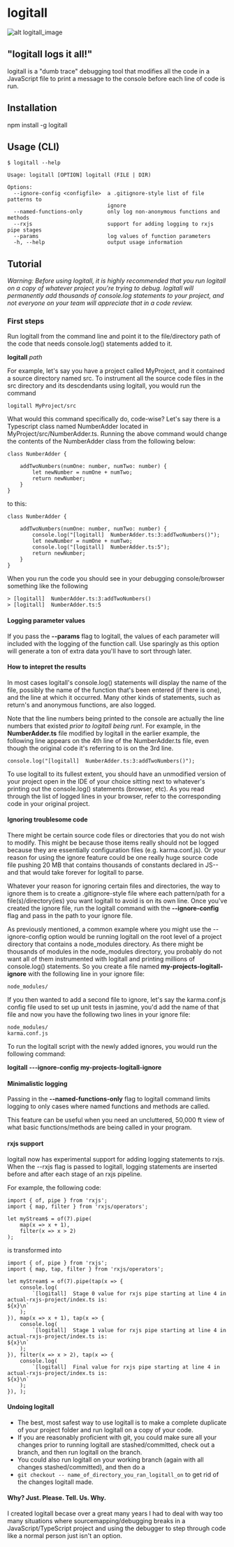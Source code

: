 # logitall

![alt logitall_image](docs/images/logitall-example.png?raw=true "Title")

## "logitall logs it all!"
logitall is a "dumb trace" debugging tool that modifies all the code in a JavaScript file to print a message to the console before each line of code is run.

## Installation

npm install -g logitall


## Usage (CLI)

```
$ logitall --help

Usage: logitall [OPTION] logitall (FILE | DIR)

Options:
  --ignore-config <configfile>  a .gitignore-style list of file patterns to
                                ignore
  --named-functions-only        only log non-anonymous functions and methods
  --rxjs                        support for adding logging to rxjs pipe stages
  --params                      log values of function parameters
  -h, --help                    output usage information
```

## Tutorial

_Warning: Before using logitall, it is highly recommended that you run logitall on a copy of whatever  project you're trying to debug. logitall will permanently add thousands of console.log statements to your project, and not everyone on your team will appreciate that in a code review._

### First steps

Run logitall from the command line and point it to the file/directory path of the code that needs console.log() statements added to it.

**logitall** _path_

For example, let's say you have a project called MyProject, and it contained a source directory named src. To instrument all the source code files in the src directory and its descdendants using logitall, you would run the command

```logitall MyProject/src```

What would this command specifically do, code-wise? Let's say there is a Typescript class named NumberAdder located in MyProject/src/NumberAdder.ts. Running the above command would change the contents of the NumberAdder class from the following below:

```
class NumberAdder {
    
    addTwoNumbers(numOne: number, numTwo: number) {
        let newNumber = numOne + numTwo;
        return newNumber;
    }
}
```

to this:

```
class NumberAdder {

    addTwoNumbers(numOne: number, numTwo: number) {
        console.log("[logitall]  NumberAdder.ts:3:addTwoNumbers()");
        let newNumber = numOne + numTwo;
        console.log("[logitall]  NumberAdder.ts:5");
        return newNumber;
    }
}
```

When you run the code you should see in your debugging console/browser something like the following

```
> [logitall]  NumberAdder.ts:3:addTwoNumbers()
> [logitall]  NumberAdder.ts:5
```

#### Logging parameter values

If you pass the __--params__ flag to logitall, the values of each parameter will included with the logging of the function call. Use sparingly as this option will generate a ton of extra data you'll have to sort through later.

#### How to intepret the results

In most cases logitall's console.log() statements will display the name of the file, possibly the name of the function that's been entered (if there is one), and the line at which it occurred. Many other kinds of statements, such as return's and anonymous functions, are also logged.

Note that the line numbers being printed to the console are actually the line numbers that existed _prior to logitall being run_!. For example, in the __NumberAdder.ts__ file modified by logitall in the earlier example, the following line appears on the 4th line of the NumberAdder.ts file, even though the original code it's referring to is on the 3rd line.

```console.log("[logitall]  NumberAdder.ts:3:addTwoNumbers()");```

To use logitall to its fullest extent, you should have an unmodified version of your project open in the IDE of your choice sitting next to whatever's printing out the console.log() statements (browser, etc). As you read through the list of logged lines in your browser, refer to the corresponding code in your original project.

#### Ignoring troublesome code

There might be certain source code files or directories that you do not wish to modify. This might be because those items really should not be logged because they are essentially configuration files (e.g. karma.conf.js). Or your reason for using the ignore feature could be one really huge source code file pushing 20 MB that contains thousands of constants declared in JS--and that would take forever for logitall to parse.


Whatever your reason for ignoring certain files and directories, the way to ignore them is to create a .gitignore-style file where each pattern/path for a file(s)/directory(ies) you want logitall to avoid is on its own line. Once you've created the ignore file, run the logitall command with the __--ignore-config__ flag and pass in the path to your ignore file.

As previously mentioned, a common example where you might use the --ignore-config option would be running logitall on the root level of a project directory that contains a node\_modules directory. As there might be thousands of modules in the node_modules directory, you probably do not want all of them instrumented with logitall and printing millions of console.log() statements. So you create a file named __my-projects-logitall-ignore__ with the following line in your ignore file:

```node_modules/```

If you then wanted to add a second file to ignore, let's say the karma.conf.js config file used to set up unit tests in jasmine, you'd add the name of that file and now you have the following two lines in your ignore file:

```
node_modules/
karma.conf.js
```

To run the logitall script with the newly added ignores, you would run the following command:

__logitall__ __---ignore-config__ __my-projects-logitall-ignore__

#### Minimalistic logging
Passing in the __--named-functions-only__ flag to logitall command limits logging to only cases where named functions and methods are called. 

This feature can be useful when you need an uncluttered, 50,000 ft view of what basic functions/methods are being called in your program.

#### rxjs support

logitall now has experimental support for adding logging statements to rxjs. When the --rxjs flag is passed to logitall, logging statements are inserted before and after each stage of an rxjs pipeline.

For example, the following code:

```
import { of, pipe } from 'rxjs';
import { map, filter } from 'rxjs/operators';

let myStream$ = of(7).pipe(
    map(x => x + 1), 
    filter(x => x > 2)
);
```

is transformed into
```
import { of, pipe } from 'rxjs';
import { map, tap, filter } from 'rxjs/operators';

let myStream$ = of(7).pipe(tap(x => {
    console.log(
        `[logitall]  Stage 0 value for rxjs pipe starting at line 4 in actual-rxjs-project/index.ts is:
${x}\n`
    );
}), map(x => x + 1), tap(x => {
    console.log(
        `[logitall]  Stage 1 value for rxjs pipe starting at line 4 in actual-rxjs-project/index.ts is:
${x}\n`
    );
}), filter(x => x > 2), tap(x => {
    console.log(
        `[logitall]  Final value for rxjs pipe starting at line 4 in actual-rxjs-project/index.ts is:
${x}\n`
    );
}), );
```

#### Undoing logitall

* The best, most safest way to use logitall is to make a complete duplicate of your project folder and run logitall on a copy of your code. 
* If you are reasonably proficient with git, you could make sure all your changes prior to running logitall are stashed/committed, check out a branch, and then run logitall on the branch.
* You could also run logitall on your working branch (again with all changes stashed/committed), and then do a 
* ```git checkout -- name_of_directory_you_ran_logitall_on``` to get rid of the changes logitall made.


#### Why? Just. Please. Tell. Us. Why. 
I created logitall becase over a great many years I had to deal with way too many situations where sourcemapping/debugging breaks in a JavaScript/TypeScript project and using the debugger to step through code like a normal person just isn't an option.
